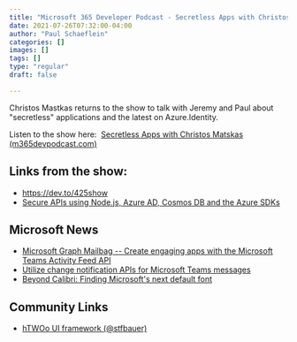```yaml
---
title: "Microsoft 365 Developer Podcast - Secretless Apps with Christos Matskas"
date: 2021-07-26T07:32:00-04:00
author: "Paul Schaeflein"
categories: []
images: []
tags: []
type: "regular"
draft: false

---
```



Christos Mastkas returns to the show to talk with Jeremy and Paul about
\"secretless\" applications and the latest on Azure.Identity.

Listen to the show here:  [Secretless Apps with Christos Matskas
(m365devpodcast.com)](https://www.m365devpodcast.com/e/secretless-apps-with-christos-mastkas/)

## Links from the show: 

-   <https://dev.to/425show>
-   [Secure APIs using Node.js, Azure AD, Cosmos DB and the Azure
    SDKs](https://dev.to/425show/secure-apis-using-node-js-azure-ad-cosmos-db-and-the-azure-sdks-4e4i)

## Microsoft News 

-   [Microsoft Graph Mailbag -- Create engaging apps with the Microsoft
    Teams Activity Feed
    API](https://developer.microsoft.com/en-us/graph/blogs/microsoft-graph-mailbag-create-engaging-apps-with-the-microsoft-teams-activity-feed-api/)
-   [Utilize change notification APIs for Microsoft Teams
    messages](https://developer.microsoft.com/en-us/graph/blogs/utilize-change-notification-apis-for-microsoft-teams-messages/)
-   [Beyond Calibri: Finding Microsoft's next default
    font](https://www.microsoft.com/en-us/microsoft-365/blog/2021/04/28/beyond-calibri-finding-microsofts-next-default-font/)

## Community Links 

-   [hTWOo UI framework (\@stfbauer)](https://lab.n8d.studio/htwoo/)
